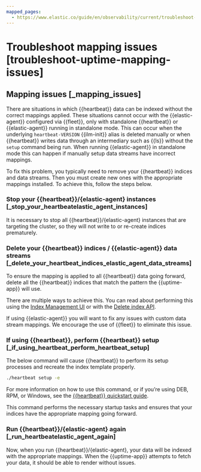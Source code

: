 ```yaml
---
mapped_pages:
  - https://www.elastic.co/guide/en/observability/current/troubleshoot-uptime-mapping-issues.html
---
```


# Troubleshoot mapping issues [troubleshoot-uptime-mapping-issues]


## Mapping issues [_mapping_issues] 

There are situations in which {{heartbeat}} data can be indexed without the correct mappings applied. These situations cannot occur with the {{elastic-agent}} configured via {{fleet}}, only with standalone {{heartbeat}} or {{elastic-agent}} running in standalone mode. This can occur when the underlying `heartbeat-VERSION` {{ilm-init}} alias is deleted manually or when {{heartbeat}} writes data through an intermediary such as {{ls}} without the `setup` command being run. When running {{elastic-agent}} in standalone mode this can happen if manually setup data streams have incorrect mappings.

To fix this problem, you typically need to remove your {{heartbeat}} indices and data streams. Then you must create new ones with the appropriate mappings installed. To achieve this, follow the steps below.


### Stop your {{heartbeat}}/{elastic-agent} instances [_stop_your_heartbeatelastic_agent_instances] 

It is necessary to stop all {{heartbeat}}/{elastic-agent} instances that are targeting the cluster, so they will not write to or re-create indices prematurely.


### Delete your {{heartbeat}} indices / {{elastic-agent}} data streams [_delete_your_heartbeat_indices_elastic_agent_data_streams] 

To ensure the mapping is applied to all {{heartbeat}} data going forward, delete all the {{heartbeat}} indices that match the pattern the {{uptime-app}} will use.

There are multiple ways to achieve this. You can read about performing this using the [Index Management UI](../../manage-data/lifecycle/index-lifecycle-management/index-management-in-kibana.md) or with the [Delete index API](https://www.elastic.co/guide/en/elasticsearch/reference/current/indices-delete-index.html).

If using {{elastic-agent}} you will want to fix any issues with custom data stream mappings. We encourage the use of {{fleet}} to eliminate this issue.


### If using {{heartbeat}}, perform {{heartbeat}} setup [_if_using_heartbeat_perform_heartbeat_setup] 

The below command will cause {{heartbeat}} to perform its setup processes and recreate the index template properly.

```bash
./heartbeat setup -e
```

For more information on how to use this command, or if you’re using DEB, RPM, or Windows, see the [{{heartbeat}} quickstart guide](https://www.elastic.co/guide/en/beats/heartbeat/current/heartbeat-installation-configuration.html).

This command performs the necessary startup tasks and ensures that your indices have the appropriate mapping going forward.


### Run {{heartbeat}}/{elastic-agent} again [_run_heartbeatelastic_agent_again] 

Now, when you run {{heartbeat}}/{elastic-agent}, your data will be indexed with the appropriate mappings. When the {{uptime-app}} attempts to fetch your data, it should be able to render without issues.

